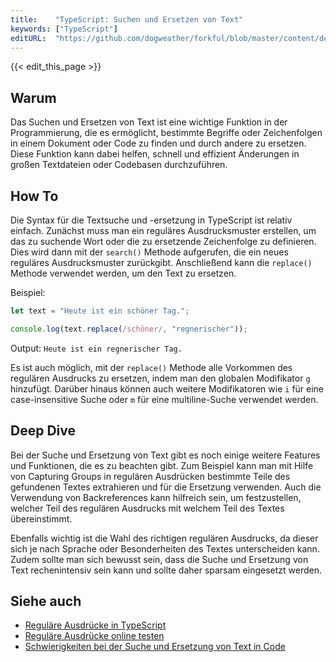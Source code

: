 ```yaml
---
title:    "TypeScript: Suchen und Ersetzen von Text"
keywords: ["TypeScript"]
editURL:  "https://github.com/dogweather/forkful/blob/master/content/de/typescript/searching-and-replacing-text.md"
---
```


{{< edit_this_page >}}

## Warum

Das Suchen und Ersetzen von Text ist eine wichtige Funktion in der Programmierung, die es ermöglicht, bestimmte Begriffe oder Zeichenfolgen in einem Dokument oder Code zu finden und durch andere zu ersetzen. Diese Funktion kann dabei helfen, schnell und effizient Änderungen in großen Textdateien oder Codebasen durchzuführen.

## How To

Die Syntax für die Textsuche und -ersetzung in TypeScript ist relativ einfach. Zunächst muss man ein reguläres Ausdrucksmuster erstellen, um das zu suchende Wort oder die zu ersetzende Zeichenfolge zu definieren. Dies wird dann mit der `search()` Methode aufgerufen, die ein neues reguläres Ausdrucksmuster zurückgibt. Anschließend kann die `replace()` Methode verwendet werden, um den Text zu ersetzen.

Beispiel:

```TypeScript
let text = "Heute ist ein schöner Tag.";

console.log(text.replace(/schöner/, "regnerischer"));
```

Output: `Heute ist ein regnerischer Tag.`

Es ist auch möglich, mit der `replace()` Methode alle Vorkommen des regulären Ausdrucks zu ersetzen, indem man den globalen Modifikator `g` hinzufügt. Darüber hinaus können auch weitere Modifikatoren wie `i` für eine case-insensitive Suche oder `m` für eine multiline-Suche verwendet werden.

## Deep Dive

Bei der Suche und Ersetzung von Text gibt es noch einige weitere Features und Funktionen, die es zu beachten gibt. Zum Beispiel kann man mit Hilfe von Capturing Groups in regulären Ausdrücken bestimmte Teile des gefundenen Textes extrahieren und für die Ersetzung verwenden. Auch die Verwendung von Backreferences kann hilfreich sein, um festzustellen, welcher Teil des regulären Ausdrucks mit welchem Teil des Textes übereinstimmt.

Ebenfalls wichtig ist die Wahl des richtigen regulären Ausdrucks, da dieser sich je nach Sprache oder Besonderheiten des Textes unterscheiden kann. Zudem sollte man sich bewusst sein, dass die Suche und Ersetzung von Text rechenintensiv sein kann und sollte daher sparsam eingesetzt werden.

## Siehe auch

- [Reguläre Ausdrücke in TypeScript](https://www.typescriptlang.org/docs/handbook/regular-expressions.html)
- [Reguläre Ausdrücke online testen](https://regex101.com/)
- [Schwierigkeiten bei der Suche und Ersetzung von Text in Code](https://stackoverflow.com/questions/1732348/search-and-replace-across-multiple-files-in-a-directory)